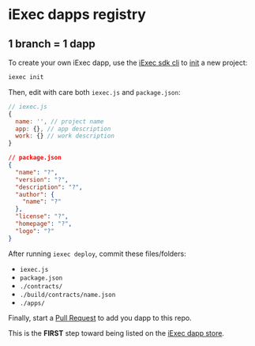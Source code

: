 # iExec dapps registry
## 1 branch = 1 dapp
To create your own iExec dapp, use the [iExec sdk cli](https://github.com/iExecBlockchainComputing/iexec-sdk) to [init](https://github.com/iExecBlockchainComputing/iexec-dapps-registry/tree/init) a new project:
```bash
iexec init
```

Then, edit with care both ```iexec.js``` and ```package.json```:

```js
// iexec.js
{
  name: '', // project name
  app: {}, // app description
  work: {} // work description
}
```
```json
// package.json
{
  "name": "?",
  "version": "?",
  "description": "?",
  "author": {
    "name": "?"
  },
  "license": "?",
  "homepage": "?",
  "logo": "?"
}
```
After running ```iexec deploy```, commit these files/folders:
 * ```iexec.js```
 * ```package.json```
 * ```./contracts/```
 * ```./build/contracts/name.json```
 * ```./apps/```

Finally, start a [Pull Request](https://github.com/iExecBlockchainComputing/iexec-dapp-samples/pulls) to add you dapp to this repo.

This is the **FIRST** step toward being listed on the [iExec dapp store](https://dapps.iex.ec/).

